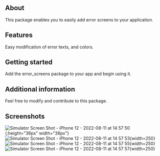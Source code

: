## About
This package enables you to easily add error screens to your application.

## Features

Easy modification of error texts, and colors.

## Getting started

Add the error_screens package to your app and begin using it.

## Additional information

Feel free to modify and contribute to this package.


## Screenshots

![Simulator Screen Shot - iPhone 12 - 2022-08-11 at 14 57 50](https://user-images.githubusercontent.com/22264939/184168765-87f23ba1-d8d3-441a-baec-8227a80c615b.png){:height="36px" width="36px"}
![Simulator Screen Shot - iPhone 12 - 2022-08-11 at 14 57 53](https://user-images.githubusercontent.com/22264939/184168778-bc1d8f53-630b-4f2a-8627-713da80434c6.png){width=250}
![Simulator Screen Shot - iPhone 12 - 2022-08-11 at 14 57 55](https://user-images.githubusercontent.com/22264939/184168786-05ec36bd-1b35-4b25-8264-9cb5ad668e9b.png){width=250}
![Simulator Screen Shot - iPhone 12 - 2022-08-11 at 14 57 57](https://user-images.githubusercontent.com/22264939/184168791-0cc0ba6b-3fdc-4d8f-a7e8-404c8af9a83f.png){width=250}
